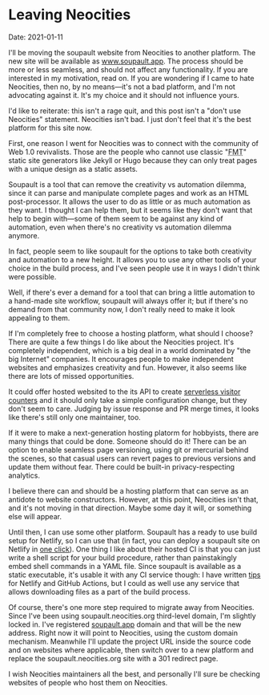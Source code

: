 <h1 id="post-title">Leaving Neocities</h1>

<span>Date: <time id="post-date">2021-01-11</time> </span>

<p id="post-excerpt">
I'll be moving the soupault website from Neocities to another platform.
The new site will be available as <a href="https://soupault.app">www.soupault.app</a>.
The process should be more or less seamless, and should not affect any functionality.
If you are interested in my motivation, read on. If you are wondering if I came to hate Neocities,
then no, by no means—it's not a bad platform, and I'm not advocating against it.
It's my choice and it should not influence yours.
</p>

I'd like to reiterate: this isn't a rage quit, and this post isn't a "don't use Neocities" statement.
Neocities isn't bad. I just don't feel that it's the best platform for this site now.

First, one reason I went for Neocities was to connect with the community of Web 1.0 revivalists.
Those are the people who cannot use classic "<abbr title="front matter, markdown, templates">FMT</abbr>"
static site generators like Jekyll or Hugo because they can only treat pages with a unique design
as a static assets.

Soupault is a tool that can remove the creativity vs automation dilemma,
since it can parse and manipulate complete pages and work as an HTML post-processor.
It allows the user to do as little or as much automation as they want.
I thought I can help them, but it seems like they don't want that help to begin with—some of them
seem to be against any kind of automation, even when there's no creativity vs automation dilemma anymore.

In fact, people seem to like soupault for the options to take both creativity and automation
to a new height. It allows you to use any other tools of your choice in the build process,
and I've seen people use it in ways I didn't think were possible.

Well, if there's ever a demand for a tool that can bring a little automation to a hand-made site workflow,
soupault will always offer it; but if there's no demand from that community now, I don't really need
to make it look appealing to them.

If I'm completely free to choose a hosting platform, what should I choose?
There are quite a few things I do like about the Neocities project. It's completely independent, which is a big deal
in a world dominated by "the big Internet" companies. It encourages people to make independent websites
and emphasizes creativity and fun. However, it also seems like there are lots of missed opportunities.

It could offer hosted websited to the its API to create [serverless visitor counters](https://github.com/neocities/neocities/issues/319)
and it should only take a simple configuration change, but they don't seem to care.
Judging by issue response and PR merge times, it looks like there's still only one maintainer, too.

If it were to make a next-generation hosting platorm for hobbyists, there are many things that could be done.
Someone should do it! There can be an option to enable seamless page versioning, using git or mercurial behind the scenes,
so that casual users can revert pages to previous versions and update them without fear.
There could be built-in privacy-respecting analytics.

I believe there can and should be a hosting platform that can serve as an antidote to website constructors.
However, at this point, Neocities isn't that, and it's not moving in that direction.
Maybe some day it will, or something else will appear.

Until then, I can use some other platform. Soupault has a ready to use build setup for Netlify, so I can use that
(in fact, you can deploy a soupault site on Netlify in [one click](https://app.netlify.com/start/deploy?repository=https://github.com/dmbaturin/soupault-sample-blog)).
One thing I like about their hosted CI is that you can just write a shell script for your build procedure,
rather than painstakingly embed shell commands in a YAML file.
Since soupault is available as a static executable, it's usable it with any CI service though:
I have written [tips](/tips-and-tricks/deployment/) for Netlify and GitHub Actions, but I could as well use any service
that allows downloading files as a part of the build process.

Of course, there's one more step required to migrate away from Neocities. Since I've been using soupault.neocities.org third-level domain,
I'm slightly locked in. I've registered [soupault.app](https://soupault.app) domain and that will be the new address.
Right now it will point to Neocities, using the custom domain mechanism. Meanwhile I'll update the project URL inside the source code
and on websites where applicable, then switch over to a new platform and replace the soupault.neocities.org site with a 301 redirect page.

I wish Neocities maintainers all the best, and personally I'll sure be checking websites of people who host them on Neocities.

